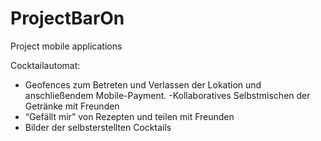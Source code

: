 # ProjectBarOn
Project mobile applications

Cocktailautomat:
- Geofences zum Betreten und Verlassen der Lokation und anschließendem Mobile-Payment.
 -Kollaboratives Selbstmischen der Getränke mit Freunden
- “Gefällt mir” von Rezepten und teilen mit Freunden
- Bilder der selbsterstellten Cocktails
